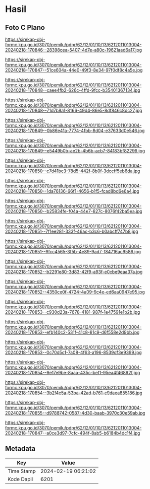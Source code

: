 # Hasil

## Foto C Plano

https://sirekap-obj-formc.kpu.go.id/3070/pemilu/pdpr/62/12/01/10/13/6212011013004-20240218-170846--28398cea-5407-4d7e-a80c-19621aad6a17.jpg

https://sirekap-obj-formc.kpu.go.id/3070/pemilu/pdpr/62/12/01/10/13/6212011013004-20240218-170847--51ce604a-44e0-49f3-8e34-97f0df8c4a5e.jpg

https://sirekap-obj-formc.kpu.go.id/3070/pemilu/pdpr/62/12/01/10/13/6212011013004-20240218-170848--caee4fb2-626c-4ffd-9fcc-b35401367134.jpg

https://sirekap-obj-formc.kpu.go.id/3070/pemilu/pdpr/62/12/01/10/13/6212011013004-20240218-170848--71d7b8a1-8166-49d4-86e5-8df846c8dc27.jpg

https://sirekap-obj-formc.kpu.go.id/3070/pemilu/pdpr/62/12/01/10/13/6212011013004-20240218-170849--0b86e41a-7774-4fbb-8d04-e37633d0e546.jpg

https://sirekap-obj-formc.kpu.go.id/3070/pemilu/pdpr/62/12/01/10/13/6212011013004-20240218-170849--e5449b0b-ae2b-4b6b-acb7-84183bf82299.jpg

https://sirekap-obj-formc.kpu.go.id/3070/pemilu/pdpr/62/12/01/10/13/6212011013004-20240218-170850--c7d41bc3-78d5-442f-8b0f-3dccff5eb6da.jpg

https://sirekap-obj-formc.kpu.go.id/3070/pemilu/pdpr/62/12/01/10/13/6212011013004-20240218-170850--1da76136-66f1-4656-b1f5-fcad8bd6e6a4.jpg

https://sirekap-obj-formc.kpu.go.id/3070/pemilu/pdpr/62/12/01/10/13/6212011013004-20240218-170850--b25834fe-f04a-44e7-827c-8076f42ba5ea.jpg

https://sirekap-obj-formc.kpu.go.id/3070/pemilu/pdpr/62/12/01/10/13/6212011013004-20240218-170851--7f1ee281-333f-46ac-b3c6-b0abcff747b8.jpg

https://sirekap-obj-formc.kpu.go.id/3070/pemilu/pdpr/62/12/01/10/13/6212011013004-20240218-170851--9fcc4565-3f5b-4e89-9ad7-f84716ac9586.jpg

https://sirekap-obj-formc.kpu.go.id/3070/pemilu/pdpr/62/12/01/10/13/6212011013004-20240218-170852--b2291e80-3d83-42f9-a93f-e0cbe9eaa37a.jpg

https://sirekap-obj-formc.kpu.go.id/3070/pemilu/pdpr/62/12/01/10/13/6212011013004-20240218-170852--4350ce0f-4724-4a09-9c4e-ed6aa0947e95.jpg

https://sirekap-obj-formc.kpu.go.id/3070/pemilu/pdpr/62/12/01/10/13/6212011013004-20240218-170853--c930d23a-7678-4181-987f-1e47591e1b2b.jpg

https://sirekap-obj-formc.kpu.go.id/3070/pemilu/pdpr/62/12/01/10/13/6212011013004-20240218-170853--efb140c2-531f-41c8-81c9-d6f558e2d9bb.jpg

https://sirekap-obj-formc.kpu.go.id/3070/pemilu/pdpr/62/12/01/10/13/6212011013004-20240218-170853--0c70d5c1-7a08-4f63-a196-8539df3e9399.jpg

https://sirekap-obj-formc.kpu.go.id/3070/pemilu/pdpr/62/12/01/10/13/6212011013004-20240218-170854--9e17e9be-8aaa-435c-bef1-95ea4f46892f.jpg

https://sirekap-obj-formc.kpu.go.id/3070/pemilu/pdpr/62/12/01/10/13/6212011013004-20240218-170854--3b2f4c5a-53ba-42ad-b761-c9daea855186.jpg

https://sirekap-obj-formc.kpu.go.id/3070/pemilu/pdpr/62/12/01/10/13/6212011013004-20240218-170855--d9788742-0587-4d30-baab-3970c30e59ab.jpg

https://sirekap-obj-formc.kpu.go.id/3070/pemilu/pdpr/62/12/01/10/13/6212011013004-20240218-170847--a0ce3d97-7cfc-494f-8ab5-b6184b4dc1f4.jpg


## Metadata

| Key        | Value               |
| ---------- | ------------------- |
| Time Stamp | 2024-02-19 06:21:02 |
| Kode Dapil | 6201                |



